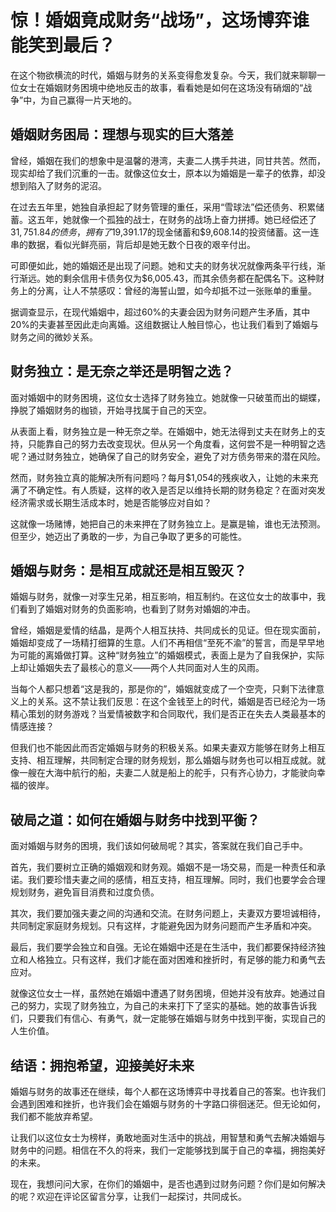 # 惊！婚姻竟成财务“战场”，这场博弈谁能笑到最后？
在这个物欲横流的时代，婚姻与财务的关系变得愈发复杂。今天，我们就来聊聊一位女士在婚姻财务困境中绝地反击的故事，看看她是如何在这场没有硝烟的“战争”中，为自己赢得一片天地的。

## 婚姻财务困局：理想与现实的巨大落差
曾经，婚姻在我们的想象中是温馨的港湾，夫妻二人携手共进，同甘共苦。然而，现实却给了我们沉重的一击。就像这位女士，原本以为婚姻是一辈子的依靠，却没想到陷入了财务的泥沼。

在过去五年里，她独自承担起了财务管理的重任，采用“雪球法”偿还债务、积累储蓄。这五年，她就像一个孤独的战士，在财务的战场上奋力拼搏。她已经偿还了$31,751.84的债务，拥有了$19,391.17的现金储蓄和$9,608.14的投资储蓄。这一连串的数据，看似光鲜亮丽，背后却是她无数个日夜的艰辛付出。

可即便如此，她的婚姻还是出现了问题。她和丈夫的财务状况就像两条平行线，渐行渐远。她的剩余信用卡债务仅为$6,005.43，而其余债务都在配偶名下。这种财务上的分离，让人不禁感叹：曾经的海誓山盟，如今却抵不过一张账单的重量。

据调查显示，在现代婚姻中，超过60%的夫妻会因为财务问题产生矛盾，其中20%的夫妻甚至因此走向离婚。这组数据让人触目惊心，也让我们看到了婚姻与财务之间的微妙关系。

## 财务独立：是无奈之举还是明智之选？
面对婚姻中的财务困境，这位女士选择了财务独立。她就像一只破茧而出的蝴蝶，挣脱了婚姻财务的枷锁，开始寻找属于自己的天空。

从表面上看，财务独立是一种无奈之举。在婚姻中，她无法得到丈夫在财务上的支持，只能靠自己的努力去改变现状。但从另一个角度看，这何尝不是一种明智之选呢？通过财务独立，她确保了自己的财务安全，避免了对方债务带来的潜在风险。

然而，财务独立真的能解决所有问题吗？每月$1,054的残疾收入，让她的未来充满了不确定性。有人质疑，这样的收入是否足以维持长期的财务稳定？在面对突发经济需求或长期生活成本时，她是否能够应对自如？

这就像一场赌博，她把自己的未来押在了财务独立上。是赢是输，谁也无法预测。但至少，她迈出了勇敢的一步，为自己争取了更多的可能性。

## 婚姻与财务：是相互成就还是相互毁灭？
婚姻与财务，就像一对孪生兄弟，相互影响，相互制约。在这位女士的故事中，我们看到了婚姻对财务的负面影响，也看到了财务对婚姻的冲击。

曾经，婚姻是爱情的结晶，是两个人相互扶持、共同成长的见证。但在现实面前，婚姻却变成了一场精打细算的生意。人们不再相信“至死不渝”的誓言，而是早早地为可能的离婚做打算。这种“财务独立”的婚姻模式，表面上是为了自我保护，实际上却让婚姻失去了最核心的意义——两个人共同面对人生的风雨。

当每个人都只想着“这是我的，那是你的”，婚姻就变成了一个空壳，只剩下法律意义上的关系。这不禁让我们反思：在这个金钱至上的时代，婚姻是否已经沦为一场精心策划的财务游戏？当爱情被数字和合同取代，我们是否正在失去人类最基本的情感连接？

但我们也不能因此而否定婚姻与财务的积极关系。如果夫妻双方能够在财务上相互支持、相互理解，共同制定合理的财务规划，那么婚姻与财务也可以相互成就。就像一艘在大海中航行的船，夫妻二人就是船上的舵手，只有齐心协力，才能驶向幸福的彼岸。

## 破局之道：如何在婚姻与财务中找到平衡？
面对婚姻与财务的困境，我们该如何破局呢？其实，答案就在我们自己手中。

首先，我们要树立正确的婚姻观和财务观。婚姻不是一场交易，而是一种责任和承诺。我们要珍惜夫妻之间的感情，相互支持，相互理解。同时，我们也要学会合理规划财务，避免盲目消费和过度负债。

其次，我们要加强夫妻之间的沟通和交流。在财务问题上，夫妻双方要坦诚相待，共同制定家庭财务规划。只有这样，才能避免因为财务问题而产生矛盾和冲突。

最后，我们要学会独立和自强。无论在婚姻中还是在生活中，我们都要保持经济独立和人格独立。只有这样，我们才能在面对困难和挫折时，有足够的能力和勇气去应对。

就像这位女士一样，虽然她在婚姻中遭遇了财务困境，但她并没有放弃。她通过自己的努力，实现了财务独立，为自己的未来打下了坚实的基础。她的故事告诉我们，只要我们有信心、有勇气，就一定能够在婚姻与财务中找到平衡，实现自己的人生价值。

## 结语：拥抱希望，迎接美好未来
婚姻与财务的故事还在继续，每个人都在这场博弈中寻找着自己的答案。也许我们会遇到困难和挫折，也许我们会在婚姻与财务的十字路口徘徊迷茫。但无论如何，我们都不能放弃希望。

让我们以这位女士为榜样，勇敢地面对生活中的挑战，用智慧和勇气去解决婚姻与财务中的问题。相信在不久的将来，我们一定能够找到属于自己的幸福，拥抱美好的未来。

现在，我想问问大家，在你们的婚姻中，是否也遇到过财务问题？你们是如何解决的呢？欢迎在评论区留言分享，让我们一起探讨，共同成长。 